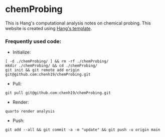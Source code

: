 # chemProbing

This is Hang's computational analysis notes on chemical probing. This website is created using [Hang's template](https://chenh19.github.io/Quarto/misc.html).

### Frequently used code:

- Initialize:
```{bash,eval=FALSE}
[ -d ./chemProbing/ ] && rm -rf ./chemProbing/
mkdir ./chemProbing/ && cd ./chemProbing/
git init && git remote add origin git@github.com:chenh19/chemProbing.git
```

- Pull:
```{bash,eval=FALSE}
git pull git@github.com:chenh19/chemProbing.git
```

- Render:
```{bash,eval=FALSE}
quarto render analysis
```

- Push:
```{bash,eval=FALSE}
git add --all && git commit -a -m "update" && git push -u origin main
```
